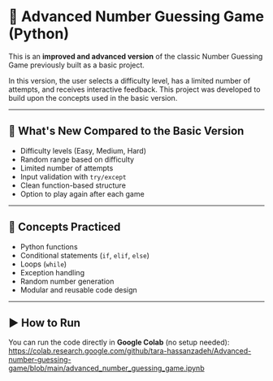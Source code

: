 # 🎯 Advanced Number Guessing Game (Python)

This is an **improved and advanced version** of the classic Number Guessing Game previously built as a basic project.

In this version, the user selects a difficulty level, has a limited number of attempts, and receives interactive feedback. This project was developed to build upon the concepts used in the basic version.

---

## 📌 What's New Compared to the Basic Version

- Difficulty levels (Easy, Medium, Hard)
- Random range based on difficulty
- Limited number of attempts
- Input validation with `try/except`
- Clean function-based structure
- Option to play again after each game

---

## 🧠 Concepts Practiced

- Python functions
- Conditional statements (`if`, `elif`, `else`)
- Loops (`while`)
- Exception handling
- Random number generation
- Modular and reusable code design

---

## ▶️ How to Run

You can run the code directly in **Google Colab** (no setup needed):
https://colab.research.google.com/github/tara-hassanzadeh/Advanced-number-guessing-game/blob/main/advanced_number_guessing_game.ipynb
